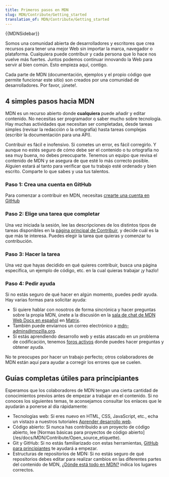 ```yaml
---
title: Primeros pasos en MDN
slug: MDN/Contribute/Getting_started
translation_of: MDN/Contribute/Getting_started
---
```

{{MDNSidebar}}

Somos una comunidad abierta de desarrolladores y escritores que crea recursos para tener una mejor Web sin importar la marca, navegador o plataforma. Cualquiera puede contribuir y cada persona que lo hace nos vuelve más fuertes. Juntos podemos continuar innovando la Web para servir al bien común. Esto empieza aquí, contigo.

Cada parte de MDN (documentación, ejemplos y el propio código que permite funcionar este sitio) son creados por una comunidad de desarrolladores. Por favor, ¡únete!.

## 4 simples pasos hacia MDN

MDN es un recurso abierto donde **cualquiera** puede añadir y editar contenido. No necesitas ser programador o saber mucho sobre tecnología. Hay muchas actividades que necesitan ser completadas, desde tareas simples (revisar la redacción o la ortografía) hasta tareas complejas (escribir la documentación para una API).

Contribuir es fácil e inofensivo. Si cometes un error, es fácil corregirlo. Y aunque no estés seguro de cómo debe ser el contenido o tu ortografía no sea muy buena, no debes preocuparte. Tenemos un equipo que revisa el contenido de MDN y se asegura de que esté lo más correcto posible. Alguien estará al tanto para verificar que tu trabajo esté ordenado y bien escrito. Comparte lo que sabes y usa tus talentos.

### Paso 1: Crea una cuenta en GitHub

Para comenzar a contribuir en MDN, necesitas [crearte una cuenta en GitHub](https://github.com/mdn/content/#setup)

### Paso 2: Elige una tarea que completar

Una vez iniciada la sesión, lee las descripciones de los distintos tipos de tareas disponibles en la [página principal de Contribuir](/es/docs/MDN/Contribute), y decide cuál es la que más te interesa. Puedes elegir la tarea que quieras y comenzar tu contribución.

### Paso 3: Hacer la tarea

Una vez que hayas decidido en qué quieres contribuir, busca una página específica, un ejemplo de código, etc. en la cual quieras trabajar ¡y hazlo!

### Paso 4: Pedir ayuda

Si no estás seguro de qué hacer en algún momento, puedes pedir ayuda. Hay varias formas para solicitar ayuda:

- Si quiere hablar con nosotros de forma sincrónica y hacer preguntas sobre la propia MDN, únete a la discusión en la [sala de chat de MDN Web Docs en español](https://chat.mozilla.org/#/room/#mdn-l10n-es:mozilla.org) en [Matrix](https://wiki.mozilla.org/Matrix).
- También puede enviarnos un correo electrónico a <mdn-admins@mozilla.org>.
- Si estás aprendiendo desarrollo web y estás atascado en un problema de codificación, tenemos [foros activos](https://discourse.mozilla.org/c/mdn/learn/250) donde puedes hacer preguntas y obtener ayuda.

No te preocupes por hacer un trabajo perfecto; otros colaboradores de MDN están aquí para ayudar a corregir los errores que se cuelen.

## Guías completas útiles para principiantes

Esperamos que los colaboradores de MDN tengan una cierta cantidad de conocimientos previos
antes de empezar a trabajar en el contenido. Si no conoces los siguientes
temas, te aconsejamos consultar los enlaces que le ayudarán a ponerse al día
rápidamente:

- Tecnologías web: Si eres nuevo en HTML, CSS, JavaScript, etc., echa un vistazo a nuestros tutoriales [Aprender desarrollo web](/es/docs/Learn).
- Código abierto: Si nunca has contribuido a un proyecto de código abierto, lee [Normas básicas para proyectos de código abierto] (/es/docs/MDN/Contribute/Open_source_etiquette).
- Git y GitHub: Si no estás familiarizado con estas herramientas, [GitHub para principiantes](/es/docs/MDN/Contribute/GitHub_beginners) te ayudará a empezar.
- Estructuras de repositorios de MDN: Si no estás seguro de qué repositorios debes editar para realizar cambios en las diferentes partes del contenido de MDN, [¿Dónde está todo en MDN?](/es/docs/MDN/Contribute/Where_is_everything) indica los lugares correctos.
